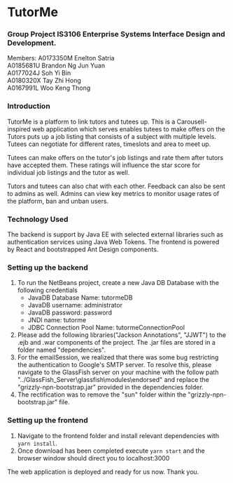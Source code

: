 # TutorMe
### Group Project IS3106 Enterprise Systems Interface Design and Development.
Members: 
A0173350M Enelton Satria  
A0185681U Brandon Ng Jun Yuan  
A0177024J Soh Yi Bin  
A0180320X Tay Zhi Hong  
A0167991L Woo Keng Thong  

### Introduction
TutorMe is a platform to link tutors and tutees up. 
This is a Carousell-inspired web application which serves enables tutees to make offers on the
Tutors puts up a job listing that consists of a subject with multiple levels. 
Tutees can negotiate for different rates, timeslots and area to meet up.

Tutees can make offers on the tutor's job listings and rate them after tutors have accepted them.
These ratings will influence the star score for individual job listings and the tutor as well.

Tutors and tutees can also chat with each other. Feedback can also be sent to admins as well.
Admins can view key metrics to monitor usage rates of the platform, ban and unban users.

### Technology Used
The backend is support by Java EE with selected external libraries such as authentication services using Java Web Tokens.
The frontend is powered by React and bootstrapped Ant Design components.

### Setting up the backend 
1. To run the NetBeans project, create a new Java DB Database with the following credentials
    - JavaDB Database Name: tutormeDB
    - JavaDB username: administrator
    - JavaDB password: password
    - JNDI name: tutorme
    - JDBC Connection Pool Name: tutormeConnectionPool
2. Please add the following libraries("Jackson Annotations", "JJWT") to the .ejb and .war components of the project. 
    The .jar files are stored in a folder named "dependencies".
3. For the emailSession, we realized that there was some bug restricting the authentication to Google's SMTP server.
    To resolve this, please navigate to the GlassFish server on your machine with the follow path       
    "../GlassFish_Server\glassfish\modules\endorsed" and replace the "grizzly-npn-bootstrap.jar" provided in the dependencies folder.
4. The rectification was to remove the "sun" folder within the "grizzly-npn-bootstrap.jar" file.

### Setting up the frontend
1. Navigate to the frontend folder and install relevant dependencies with `yarn install`.
2. Once download has been completed execute `yarn start` and the browser window should direct you to localhost:3000

The web application is deployed and ready for us now. Thank you.
